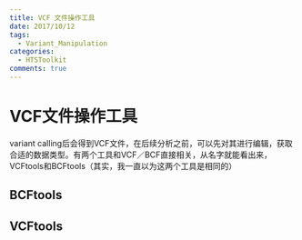 ```yaml
---
title: VCF 文件操作工具 
date: 2017/10/12
tags:
  - Variant_Manipulation
categories:
  - HTSToolkit
comments: true
---
```


<!-- @import "[TOC]" {cmd="toc" depthFrom=1 depthTo=6 orderedList=false} -->

# VCF文件操作工具

variant calling后会得到VCF文件，在后续分析之前，可以先对其进行编辑，获取合适的数据类型。有两个工具和VCF／BCF直接相关，从名字就能看出来，VCFtools和BCFtools（其实，我一直以为这两个工具是相同的）

## BCFtools



## VCFtools
